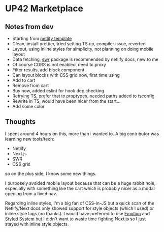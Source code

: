 # UP42 Marketplace

## Notes from dev

- Starting from [netlify template](https://github.com/netlify-templates/next-netlify-starter)
- Clean, install prettier, tried setting TS up, compiler issue, reverted
- Layout, using inline styles for simplicity, not planning on doing mobile layout
- Data fetching, [swr](https://swr.vercel.app/docs/getting-started) package is recommended by netlify docs, new to me
- Of course CORS is not enabled, need to proxy
- Filter results, add block component
- Can layout blocks with CSS grid now, first time using
- Add to cart
- Remove from cart
- Buy now, added eslint for hook dep checking
- Retrying TS, prefer that to proptypes, needed paths added to tsconfig
- Rewrite in TS, would have been nicer from the start...
- Add some color

## Thoughts

I spent around 4 hours on this, more than I wanted to. A big contributor was learning new tools/tech:

- Netlify
- Next.js
- SWR
- CSS grid

so on the plus side, I know some new things.

I purposely avoided mobile layout because that can be a huge rabbit hole, especially with something like the cart which is probably nicer as a modal opening from a fixed nav.

Regarding inline styles, I'm a big fan of CSS-in-JS but a quick scan of the Netlify/Next docs only showed support for style objects (which I used) or inline style tags (no thanks). I would have preferred to use [Emotion](https://emotion.sh/) and [Styled System](https://styled-system.com/) but I didn't want to waste time fighting Next.js so I just stayed with inline style objects.
